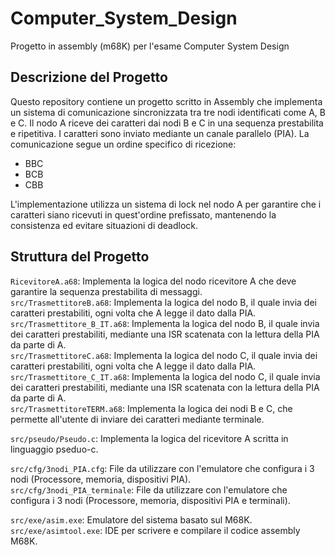 # Computer_System_Design
Progetto in assembly (m68K) per l'esame Computer System Design
## Descrizione del Progetto
Questo repository contiene un progetto scritto in Assembly che implementa un sistema di comunicazione sincronizzata tra tre nodi identificati come A, B e C. Il nodo A riceve dei caratteri dai nodi B e C in una sequenza prestabilita e ripetitiva. I caratteri sono inviato mediante un canale parallelo (PIA). La comunicazione segue un ordine specifico di ricezione:
* BBC
* BCB
* CBB
  
L'implementazione utilizza un sistema di lock nel nodo A per garantire che i caratteri siano ricevuti in quest'ordine prefissato, mantenendo la consistenza ed evitare situazioni di deadlock.

## Struttura del Progetto
`RicevitoreA.a68`: Implementa la logica del nodo ricevitore A che deve garantire la sequenza prestabilita di messaggi. <br />
`src/TrasmettitoreB.a68`: Implementa la logica del nodo B, il quale invia dei caratteri prestabiliti, ogni volta che A legge il dato dalla PIA. <br />
`src/Trasmettitore_B_IT.a68`: Implementa la logica del nodo B, il quale invia dei caratteri prestabiliti, mediante una ISR scatenata con la lettura della PIA da parte di A. <br />
`src/TrasmettitoreC.a68`: Implementa la logica del nodo C, il quale invia dei caratteri prestabiliti, ogni volta che A legge il dato dalla PIA. <br />
`src/Trasmettitore_C_IT.a68`: Implementa la logica del nodo C, il quale invia dei caratteri prestabiliti, mediante una ISR scatenata con la lettura della PIA da parte di A. <br />
`src/TrasmettitoreTERM.a68`: Implementa la logica dei nodi B e C, che permette all'utente di inviare dei caratteri mediante terminale. <br />

`src/pseudo/Pseudo.c`: Implementa la logica del ricevitore A scritta in linguaggio pseduo-c. <br />

`src/cfg/3nodi_PIA.cfg`: File da utilizzare con l'emulatore che configura i 3 nodi (Processore, memoria, dispositivi PIA). <br />
`src/cfg/3nodi_PIA_terminale`: File da utilizzare con l'emulatore che configura i 3 nodi (Processore, memoria, dispositivi PIA e terminali). <br />

`src/exe/asim.exe`: Emulatore del sistema basato sul M68K. <br />
`src/exe/asimtool.exe`: IDE per scrivere e compilare il codice assembly M68K. <br />
